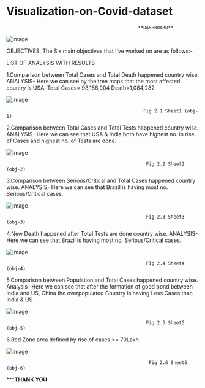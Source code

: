 # Visualization-on-Covid-dataset
                                                    
                                                    **DASHBOARD**

![image](https://user-images.githubusercontent.com/71726952/231445777-8541c223-a06d-44ba-9fb7-bb69dc1c5d6e.png)
                                                   
OBJECTIVES: The Six main objectives that I’ve worked on are as follows:-    

LIST OF ANALYSIS WITH RESULTS

1.Comparison between Total Cases and Total Death happened country wise.
ANALYSIS- Here we can see by the tree maps that the most affected country is USA.
Total Cases= 98,166,904
Death=1,084,282

 ![image](https://user-images.githubusercontent.com/71726952/231446100-236ca734-529b-440b-aae4-c7b4ab47bef4.png) 
 
                                                      Fig 2.1 Sheet1 (obj-1)

2.Comparison between Total Cases and Total Tests happened country wise.
ANALYSIS- Here we can see that USA & India both have highest no. in rise of Cases and highest no. of Tests are done.

 ![image](https://user-images.githubusercontent.com/71726952/231446211-6dcac459-045f-4696-9042-d359dc58971f.png) 
                                              
                                                       Fig 2.2 Sheet2 (obj-2)

3.Comparison between Serious/Critical and Total Cases happened country wise.
ANALYSIS- Here we can see that Brazil is having most no. Serious/Critical cases.

 ![image](https://user-images.githubusercontent.com/71726952/231446318-df65954a-eeb5-4d35-be1d-e687efc404bb.png) 
                                                
                                                       Fig 2.3 Sheet3 (obj-3)

4.New Death happened after Total Tests are done country wise. 
ANALYSIS- Here we can see that Brazil is having most no. Serious/Critical cases.

 ![image](https://user-images.githubusercontent.com/71726952/231446396-0e2b0714-5396-4ba7-a992-611e7dacce44.png) 
                                               
                                                       Fig 2.4 Sheet4 (obj-4)

5.Comparison between Population and Total Cases happened country wise.
Analysis- Here we can see that after the formation of good bond between India and US, China the overpopulated Country is having Less Cases than India & US

 ![image](https://user-images.githubusercontent.com/71726952/231446891-eca1e865-a447-4408-8a6d-70b714330006.png) 
                                               
                                                       Fig 2.5 Sheet5 (obj-5)

6.Red Zone area defined by rise of cases >= 70Lakh.

 ![image](https://user-images.githubusercontent.com/71726952/231446940-c52e9a47-2fc8-4d0f-943e-aa0176f58aa2.png)
                                                
                                                        Fig 2.6 Sheet6 (obj-6) 






*******************************************************************THANK YOU****************************************************************



